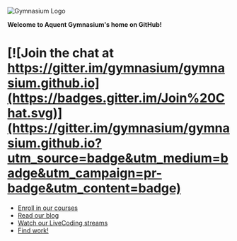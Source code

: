 ![Gymnasium Logo](https://cdn.rawgit.com/gymnasium/gymnasium.github.io/main/assets/GYM-logo.svg)

**Welcome to Aquent Gymnasium's home on GitHub!**

[![Join the chat at https://gitter.im/gymnasium/gymnasium.github.io](https://badges.gitter.im/Join%20Chat.svg)](https://gitter.im/gymnasium/gymnasium.github.io?utm_source=badge&utm_medium=badge&utm_campaign=pr-badge&utm_content=badge)
=======

- [Enroll in our courses](https://thegymnasium.com/courses/)
- [Read our blog](https://medium.com/gymnasium)
- [Watch our LiveCoding streams](https://www.youtube.com/watch?v=YOG8_QKrhRs&list=PL0Y6L6nQtNzfvDq2rzNJ0YbjvHebRyEom)
- [Find work!](https://aquent.com/find-work/?utm_source=thegymnasium&utm_medium=github&utm_campaign=readmejobs)
